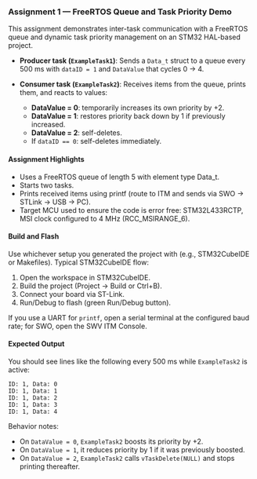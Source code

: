 ### Assignment 1 — FreeRTOS Queue and Task Priority Demo

This assignment demonstrates inter-task communication with a FreeRTOS queue and dynamic task priority management on an STM32 HAL-based project.

- **Producer task (`ExampleTask1`)**: Sends a `Data_t` struct to a queue every 500 ms with `dataID = 1` and `DataValue` that cycles 0 → 4.

- **Consumer task (`ExampleTask2`)**: Receives items from the queue, prints them, and reacts to values:
  - **DataValue = 0**: temporarily increases its own priority by +2.
  - **DataValue = 1**: restores priority back down by 1 if previously increased.
  - **DataValue = 2**: self-deletes.
  - If `dataID == 0`: self-deletes immediately.

#### Assignment Highlights
- Uses a FreeRTOS queue of length 5 with element type Data_t.
- Starts two tasks.
- Prints received items using printf (route to ITM and sends via SWO -> STLink -> USB -> PC).
 - Target MCU used to ensure the code is error free: STM32L433RCTP, MSI clock configured to 4 MHz (RCC_MSIRANGE_6).

#### Build and Flash
Use whichever setup you generated the project with (e.g., STM32CubeIDE or Makefiles). Typical STM32CubeIDE flow:
1. Open the workspace in STM32CubeIDE.
2. Build the project (Project → Build or Ctrl+B).
3. Connect your board via ST-Link.
4. Run/Debug to flash (green Run/Debug button).

If you use a UART for `printf`, open a serial terminal at the configured baud rate; for SWO, open the SWV ITM Console.

#### Expected Output
You should see lines like the following every 500 ms while `ExampleTask2` is active:

```
ID: 1, Data: 0
ID: 1, Data: 1
ID: 1, Data: 2
ID: 1, Data: 3
ID: 1, Data: 4
```

Behavior notes:
- On `DataValue = 0`, `ExampleTask2` boosts its priority by +2.
- On `DataValue = 1`, it reduces priority by 1 if it was previously boosted.
- On `DataValue = 2`, `ExampleTask2` calls `vTaskDelete(NULL)` and stops printing thereafter.


